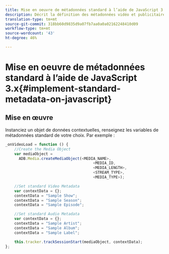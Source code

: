 ```yaml
---
title: Mise en oeuvre de métadonnées standard à l’aide de JavaScript 3.x
description: Décrit la définition des métadonnées vidéo et publicitaires standard à envoyer avec les appels de suivi dans les applications de navigateur (JS).
translation-type: tm+mt
source-git-commit: 318bb60d9835d9a07fb7aa0a0a02162248410d09
workflow-type: tm+mt
source-wordcount: '43'
ht-degree: 46%

---
```



# Mise en oeuvre de métadonnées standard à l’aide de JavaScript 3.x{#implement-standard-metadata-on-javascript}

## Mise en œuvre

Instanciez un objet de données contextuelles, renseignez les variables de métadonnées standard de votre choix. Par exemple :

```js
_onVideoLoad = function () {
    //Create the Media Object
    var mediaObject =
      ADB.Media.createMediaObject(<MEDIA_NAME>,
                                       <MEDIA_ID,
                                       <MEDIA_LENGTH>,
                                       <STREAM_TYPE>,
                                       <MEDIA_TYPE>);

    //Set standard Video Metadata
    var contextData = {};
    contextData = "Sample Show";
    contextData = "Sample Season";
    contextData = "Sample Episode";

    //Set standard Audio Metadata
    var contextData = {};
    contextData = "Sample Artist";
    contextData = "Sample Album";
    contextData = "Sample Label";

    this.tracker.trackSessionStart(mediaObject, contextData);
};
```
